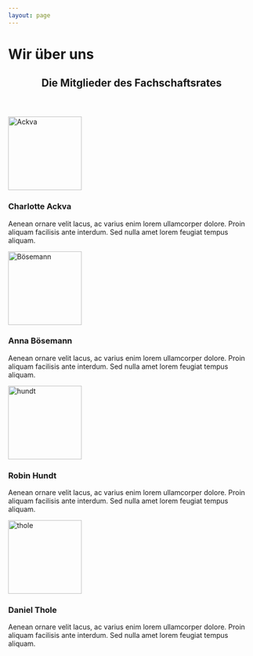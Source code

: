 ```yaml
---
layout: page
---
```


# Wir über uns

<section>
		<header class="major">
			<h2>Die Mitglieder des Fachschaftsrates</h2>
		</header>
		<div class="features">
			<article>
                <span class="image">
				    <img src="{{site.url}}/images/Charlotte-Ackva.jpg" alt="Ackva" width="150"/>
                </span>
				<div class="content">
					<h3>Charlotte Ackva</h3>
					<p>Aenean ornare velit lacus, ac varius enim lorem ullamcorper dolore. Proin aliquam facilisis ante interdum. Sed nulla amet lorem feugiat tempus aliquam.</p>
				</div>
			</article>
			<article>
				<span class="image">
                    <img src="{{site.url}}/images/BildAnna.jpg" alt="Bösemann" width="150"/>
                </span>
				<div class="content">
					<h3>Anna Bösemann</h3>
					<p>Aenean ornare velit lacus, ac varius enim lorem ullamcorper dolore. Proin aliquam facilisis ante interdum. Sed nulla amet lorem feugiat tempus aliquam.</p>
				</div>
			</article>
			<article>
				<span class="image">
                    <img src="{{site.url}}/images/robin.jpg" alt="hundt" width="150"/>
                </span>
				<div class="content">
					<h3>Robin Hundt</h3>
					<p>Aenean ornare velit lacus, ac varius enim lorem ullamcorper dolore. Proin aliquam facilisis ante interdum. Sed nulla amet lorem feugiat tempus aliquam.</p>
				</div>
			</article>
			<article>
				<span class="image">
                    <img src="{{site.url}}/images/thole.jpg" alt="thole" width="150"/>
                </span>
				<div class="content">
					<h3>Daniel Thole</h3>
					<p>Aenean ornare velit lacus, ac varius enim lorem ullamcorper dolore. Proin aliquam facilisis ante interdum. Sed nulla amet lorem feugiat tempus aliquam.</p>
				</div>
			</article>
		</div>
	</section>